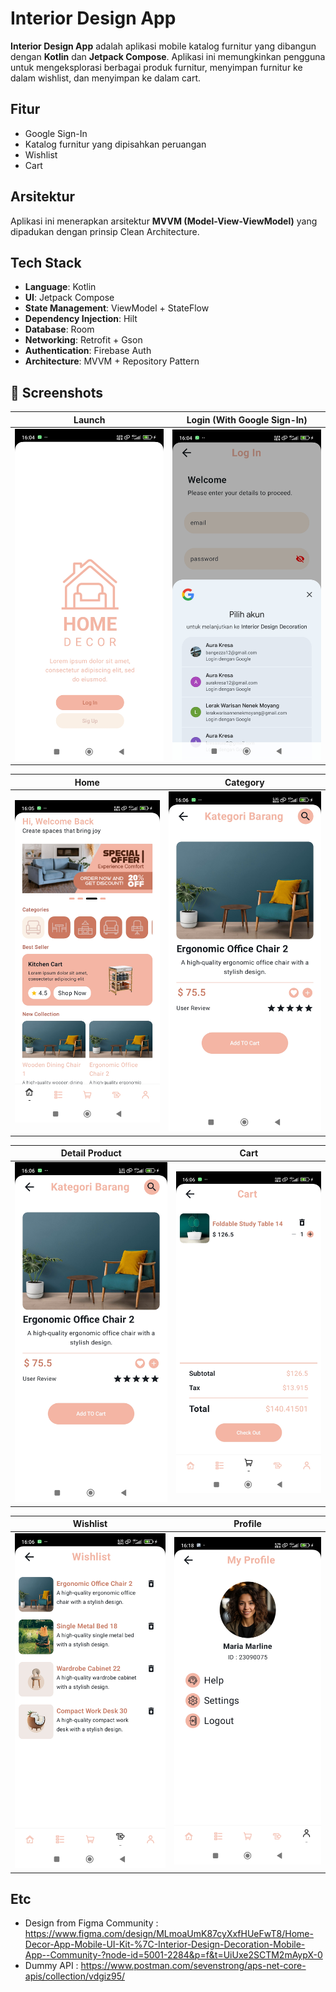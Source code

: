 # Interior Design App

**Interior Design App** adalah aplikasi mobile katalog furnitur yang dibangun dengan **Kotlin** dan **Jetpack Compose**. Aplikasi ini memungkinkan pengguna untuk mengeksplorasi berbagai produk furnitur, menyimpan furnitur ke dalam wishlist, dan menyimpan ke dalam cart.

## Fitur

- Google Sign-In
- Katalog furnitur yang dipisahkan peruangan
- Wishlist
- Cart

## Arsitektur
Aplikasi ini menerapkan arsitektur **MVVM (Model-View-ViewModel)** yang dipadukan dengan prinsip Clean Architecture.

## Tech Stack

- **Language**: Kotlin
- **UI**: Jetpack Compose
- **State Management**: ViewModel + StateFlow
- **Dependency Injection**: Hilt
- **Database**: Room
- **Networking**: Retrofit + Gson
- **Authentication**: Firebase Auth
- **Architecture**: MVVM + Repository Pattern

## 📸 Screenshots

| Launch                                  | Login (With Google Sign-In)                          |
|-----------------------------------------|------------------------------------------------------|
| ![Lauch](screenshoot/launch_screen.jpg) | ![Login](screenshoot/login_screen_with_firebase.jpg) |

| Home                                 | Category                                           | 
|--------------------------------------|----------------------------------------------------|
| ![Home](screenshoot/home_screen.jpg) | ![Category](screenshoot/detail_product_screen.jpg) |

| Detail Product                                           | Cart                                 | 
|----------------------------------------------------------|--------------------------------------|
| ![Detail Product](screenshoot/detail_product_screen.jpg) | ![Cart](screenshoot/cart_screen.jpg) |

| Wishlist                                     | Profile                                    | 
|----------------------------------------------|--------------------------------------------|
| ![Wishlist](screenshoot/wishlist_screen.jpg) | ![Profile](screenshoot/profile_screen.jpg) |

## Etc
- Design from Figma Community : https://www.figma.com/design/MLmoaUmK87cyXxfHUeFwT8/Home-Decor-App-Mobile-UI-Kit-%7C-Interior-Design-Decoration-Mobile-App--Community-?node-id=5001-2284&p=f&t=UiUxe2SCTM2mAypX-0
- Dummy API : https://www.postman.com/sevenstrong/aps-net-core-apis/collection/vdgiz95/